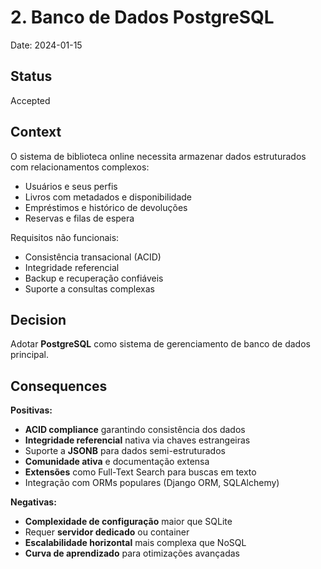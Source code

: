 # 2. Banco de Dados PostgreSQL

Date: 2024-01-15

## Status

Accepted

## Context
O sistema de biblioteca online necessita armazenar dados estruturados com relacionamentos complexos:
- Usuários e seus perfis
- Livros com metadados e disponibilidade
- Empréstimos e histórico de devoluções
- Reservas e filas de espera

Requisitos não funcionais:
- Consistência transacional (ACID)
- Integridade referencial
- Backup e recuperação confiáveis
- Suporte a consultas complexas

## Decision
Adotar **PostgreSQL** como sistema de gerenciamento de banco de dados principal.

## Consequences
**Positivas:**
- **ACID compliance** garantindo consistência dos dados
- **Integridade referencial** nativa via chaves estrangeiras
- Suporte a **JSONB** para dados semi-estruturados
- **Comunidade ativa** e documentação extensa
- **Extensões** como Full-Text Search para buscas em texto
- Integração com ORMs populares (Django ORM, SQLAlchemy)

**Negativas:**
- **Complexidade de configuração** maior que SQLite
- Requer **servidor dedicado** ou container
- **Escalabilidade horizontal** mais complexa que NoSQL
- **Curva de aprendizado** para otimizações avançadas



